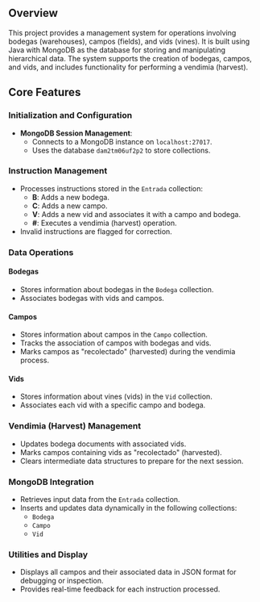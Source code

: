 
##  Overview
This project provides a management system for operations involving bodegas (warehouses), campos (fields), and vids (vines). It is built using Java with MongoDB as the database for storing and manipulating hierarchical data. The system supports the creation of bodegas, campos, and vids, and includes functionality for performing a vendimia (harvest).

##  Core Features

###  Initialization and Configuration
- **MongoDB Session Management**:
  - Connects to a MongoDB instance on `localhost:27017`.
  - Uses the database `dam2tm06uf2p2` to store collections.

###  Instruction Management
- Processes instructions stored in the `Entrada` collection:
  - **B**: Adds a new bodega.
  - **C**: Adds a new campo.
  - **V**: Adds a new vid and associates it with a campo and bodega.
  - **#**: Executes a vendimia (harvest) operation.
- Invalid instructions are flagged for correction.

###  Data Operations
#### **Bodegas**
- Stores information about bodegas in the `Bodega` collection.
- Associates bodegas with vids and campos.

#### **Campos**
- Stores information about campos in the `Campo` collection.
- Tracks the association of campos with bodegas and vids.
- Marks campos as "recolectado" (harvested) during the vendimia process.

#### **Vids**
- Stores information about vines (vids) in the `Vid` collection.
- Associates each vid with a specific campo and bodega.

###  Vendimia (Harvest) Management
- Updates bodega documents with associated vids.
- Marks campos containing vids as "recolectado" (harvested).
- Clears intermediate data structures to prepare for the next session.

###  MongoDB Integration
- Retrieves input data from the `Entrada` collection.
- Inserts and updates data dynamically in the following collections:
  - `Bodega`
  - `Campo`
  - `Vid`

###  Utilities and Display
- Displays all campos and their associated data in JSON format for debugging or inspection.
- Provides real-time feedback for each instruction processed.
